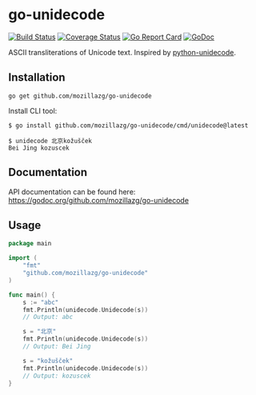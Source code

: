 go-unidecode
==============

[![Build Status](https://github.com/mozillazg/go-unidecode/actions/workflows/ci.yml/badge.svg?branch=master)](https://github.com/mozillazg/go-unidecode/actions/workflows/ci.yml)
[![Coverage Status](https://coveralls.io/repos/mozillazg/go-unidecode/badge.svg?branch=master)](https://coveralls.io/r/mozillazg/go-unidecode?branch=master)
[![Go Report Card](https://goreportcard.com/badge/github.com/mozillazg/go-unidecode)](https://goreportcard.com/report/github.com/mozillazg/go-unidecode)
[![GoDoc](https://godoc.org/github.com/mozillazg/go-unidecode?status.svg)](https://godoc.org/github.com/mozillazg/go-unidecode)

ASCII transliterations of Unicode text. Inspired by [python-unidecode](https://github.com/avian2/unidecode).


Installation
------------

```
go get github.com/mozillazg/go-unidecode
```

Install CLI tool:

```
$ go install github.com/mozillazg/go-unidecode/cmd/unidecode@latest

$ unidecode 北京kožušček
Bei Jing kozuscek
```


Documentation
--------------

API documentation can be found here:
https://godoc.org/github.com/mozillazg/go-unidecode


Usage
------

```go
package main

import (
	"fmt"
	"github.com/mozillazg/go-unidecode"
)

func main() {
	s := "abc"
	fmt.Println(unidecode.Unidecode(s))
	// Output: abc

	s = "北京"
	fmt.Println(unidecode.Unidecode(s))
	// Output: Bei Jing

	s = "kožušček"
	fmt.Println(unidecode.Unidecode(s))
	// Output: kozuscek
}
```
